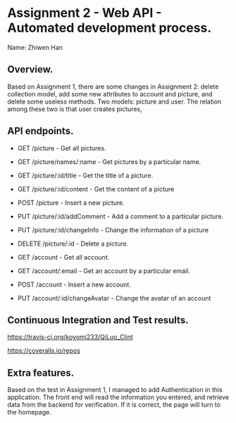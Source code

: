 # Assignment 2 - Web API - Automated development process.

Name: Zhiwen Han

## Overview.

 Based on Assignment 1, there are some changes in Assignment 2: delete collection model, add
 some new attributes to account and picture, and delete some useless methods.
 Two models: picture and user. The relation among these two is that user creates pictures,

## API endpoints.

  + GET /picture - Get all pictures.
  + GET /picture/names/:name - Get pictures by a particular name.
  + GET /picture/:id/title - Get the title of a picture.
  + GET /picture/:id/content - Get the content of a picture
  + POST /picture - Insert a new picture.
  + PUT /picture/:id/addComment - Add a comment to a particular picture.
  + PUT /picture/:id/changeInfo - Change the information of a picture
  + DELETE /picture/:id - Delete a picture.

  + GET /account - Get all account.
  + GET /account/:email - Get an account by a particular email.
  + POST /account - Insert a new account.
  + PUT /account/:id/changeAvatar - Change the avatar of an account

## Continuous Integration and Test results.

https://travis-ci.org/koyomi233/QiLuo_Clint

https://coveralls.io/repos


## Extra features.
  Based on the test in Assignment 1, I managed to add Authentication in this application.
  The front end will read the information you entered, and retrieve data from the backend
  for verification. If it is correct, the page will turn to the homepage.


